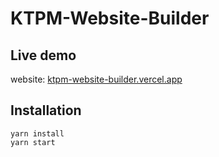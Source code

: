 # KTPM-Website-Builder
## Live demo

website: [ktpm-website-builder.vercel.app](https://ktpm-website-builder.vercel.app/)

## Installation

```
yarn install
yarn start
```
